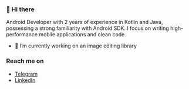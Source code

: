 ### 👋 Hi there
Android Developer with 2 years of experience in Kotlin and Java, possessing a strong familiarity with 
Android SDK. I focus on writing high-performance mobile applications and clean code.

 - 🔭 I’m currently working on an image editing library

### Reach me on
- [Telegram](https://telegram.me/Mohammad3125)
- [LinkedIn](https://www.linkedin.com/in/mohammad-hossein-naderi)
